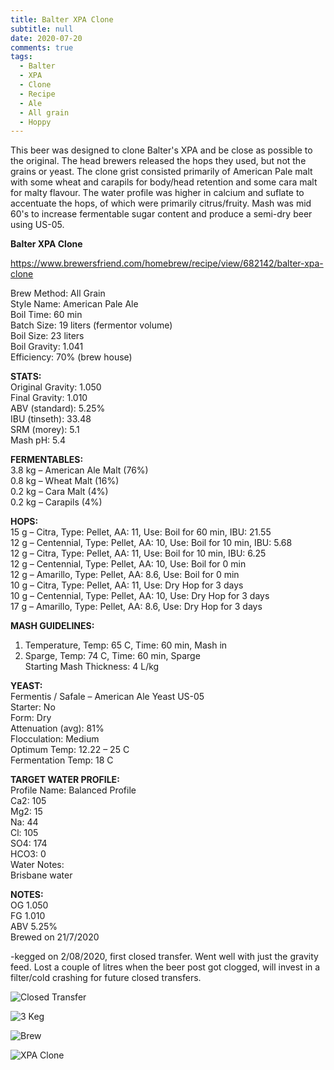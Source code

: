 ```yaml
---
title: Balter XPA Clone
subtitle: null
date: 2020-07-20
comments: true
tags:
  - Balter
  - XPA
  - Clone
  - Recipe
  - Ale
  - All grain
  - Hoppy
---
```

This beer was designed to clone Balter's XPA and be close as possible to the original. The head brewers released the hops they used, but not the grains or yeast. The clone grist consisted primarily of American Pale malt with some wheat and carapils for body/head retention and some cara malt for malty flavour. The water profile was higher in calcium and suflate to accentuate the hops, of which were primarily citrus/fruity. Mash was mid 60's to increase fermentable sugar content and produce a semi-dry beer using US-05.  

**Balter XPA Clone**  

https://www.brewersfriend.com/homebrew/recipe/view/682142/balter-xpa-clone  

Brew Method: All Grain\
Style Name: American Pale Ale\
Boil Time: 60 min\
Batch Size: 19 liters (fermentor volume)\
Boil Size: 23 liters\
Boil Gravity: 1.041\
Efficiency: 70% (brew house)  

**STATS:**\
Original Gravity: 1.050\
Final Gravity: 1.010\
ABV (standard): 5.25%\
IBU (tinseth): 33.48\
SRM (morey): 5.1\
Mash pH:  5.4

**FERMENTABLES:**\
3.8 kg – American Ale Malt (76%)\
0.8 kg – Wheat Malt (16%)\
0.2 kg – Cara Malt (4%)\
0.2 kg – Carapils (4%)  

**HOPS:**\
15 g – Citra, Type: Pellet, AA: 11, Use: Boil for 60 min, IBU: 21.55\
12 g – Centennial, Type: Pellet, AA: 10, Use: Boil for 10 min, IBU: 5.68\
12 g – Citra, Type: Pellet, AA: 11, Use: Boil for 10 min, IBU: 6.25\
12 g – Centennial, Type: Pellet, AA: 10, Use: Boil for 0 min\
12 g – Amarillo, Type: Pellet, AA: 8.6, Use: Boil for 0 min\
10 g – Citra, Type: Pellet, AA: 11, Use: Dry Hop for 3 days\
10 g – Centennial, Type: Pellet, AA: 10, Use: Dry Hop for 3 days\
17 g – Amarillo, Type: Pellet, AA: 8.6, Use: Dry Hop for 3 days  

**MASH GUIDELINES:**  

1. Temperature, Temp: 65 C, Time: 60 min, Mash in  
2. Sparge, Temp: 74 C, Time: 60 min, Sparge\
   Starting Mash Thickness: 4 L/kg  

**YEAST:**\
Fermentis / Safale – American Ale Yeast US-05\
Starter: No\
Form: Dry\
Attenuation (avg): 81%\
Flocculation: Medium\
Optimum Temp: 12.22 – 25 C\
Fermentation Temp: 18 C  

**TARGET WATER PROFILE:**\
Profile Name: Balanced Profile\
Ca2: 105\
Mg2: 15\
Na: 44\
Cl: 105\
SO4: 174\
HCO3: 0\
Water Notes:\
Brisbane water  

**NOTES:**\
OG 1.050\
FG 1.010\
ABV 5.25%\
Brewed on 21/7/2020  

\-kegged on 2/08/2020, first closed transfer. Went well with just the gravity feed. Lost a couple of litres when the beer post got clogged, will invest in a filter/cold crashing for future closed transfers. 

![Closed Transfer](/img/ClosedTransfer.jpg)

![3 Keg](/img/3keg.jpg "3 Keg")

![Brew](/img/balterxpa.jpg "Brew")



![XPA Clone](/img/xpaclone.jpg "XPA Clone")